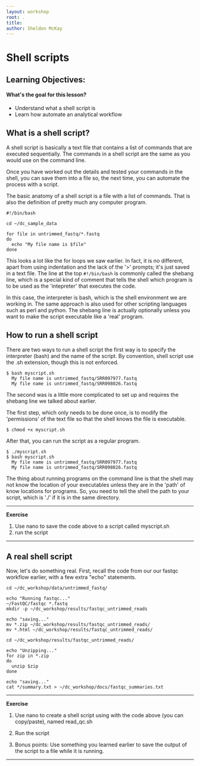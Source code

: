 ```yaml
---
layout: workshop
root: .
title: 
author: Sheldon McKay 
---
```


Shell scripts
===================

Learning Objectives:
-------------------

#### What's the goal for this lesson?

* Understand what a shell script is
* Learn how automate an analytical workflow


## What is a shell script?
A shell script is basically a text file that contains a list of commands
that are executed sequentially.  The commands in a shell script are the same
as you would use on the command line.

Once you have worked out the details and tested your commands in the shell, you can save them into a file so, the next time, you can automate the process with
a script.

The basic anatomy of a shell script is a file with a list of commands.
That is also the definition of pretty much any computer program.

    #!/bin/bash

    cd ~/dc_sample_data

    for file in untrimmed_fastq/*.fastq
    do
      echo "My file name is $file"
    done

This looks a lot like the for loops we saw earlier.  In fact, it is no different, apart from using indentation and the lack of the '>' prompts; it's just saved in a text file. The line at the top `#!/bin/bash` is commonly called the shebang line, which is a special kind of comment that tells the shell which program is to be used as the 'intepreter' that executes the code.  

In this case, the interpreter is bash, which is the shell environment we are working in. The same approach is also used for other scripting languages such as perl and python.  The shebang line is actually optionally unless you want to
make the script executable like a 'real' program.

## How to run a shell script
There are two ways to run a shell script the first way is to specify the
interpreter (bash) and the name of the script.  By convention, shell script
use the .sh extension, though this is not enforced.

    $ bash myscript.sh
      My file name is untrimmed_fastq/SRR097977.fastq
      My file name is untrimmed_fastq/SRR098026.fastq

The second was is a little more complicated to set up and requires the shebang line we talked about earlier.

The first step, which only needs to be done once, is to modify the 'permissions' of the text file so that the shell knows the file is executable.

```
$ chmod +x myscript.sh
```

After that, you can run the script as a regular program.

    $ ./myscript.sh
    $ bash myscript.sh 
      My file name is untrimmed_fastq/SRR097977.fastq
      My file name is untrimmed_fastq/SRR098026.fastq

The thing about running programs on the command line is that the shell may not know the location of your executables unless they are in the 'path' of know locations for programs.  So, you need to tell the shell the path to your script, which is './' if it is in the same directory.

****

**Exercise**

1) Use nano to save the code above to a script called myscript.sh  
2) run the script

****


## A real shell script

Now, let's do something real.  First, recall the code from our our fastqc
workflow earlier, with a few extra "echo" statements.

    cd ~/dc_workshop/data/untrimmed_fastq/   

    echo "Running fastqc..." 
    ~/FastQC/fastqc *.fastq   
    mkdir -p ~/dc_workshop/results/fastqc_untrimmed_reads   

    echo "saving..."   
    mv *.zip ~/dc_workshop/results/fastqc_untrimmed_reads/    
    mv *.html ~/dc_workshop/results/fastqc_untrimmed_reads/   

    cd ~/dc_workshop/results/fastqc_untrimmed_reads/

    echo "Unzipping..."   
    for zip in *.zip   
    do   
      unzip $zip   
    done   

    echo "saving..."
    cat */summary.txt > ~/dc_workshop/docs/fastqc_summaries.txt


****
**Exercise**

1) Use nano to create a shell script using with the code above (you can copy/paste),
named read_qc.sh

2) Run the script

3) Bonus points: Use something you learned earlier to save the output
of the script to a file while it is running.
****





